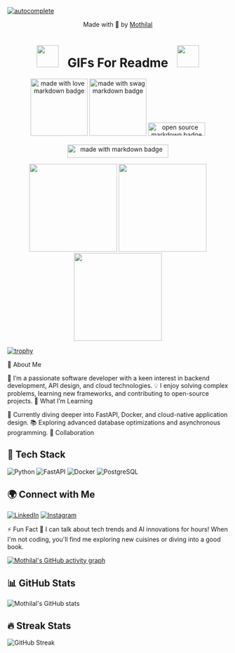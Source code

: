 <!-- <b>👋 Hi, I’m Mothilal!</b> -->

[![autocomplete](https://codeium.com/badges/user/mothilal/autocomplete)](https://codeium.com/profile/mothilal)

<center>

Made with 💜 by [Mothilal](https://mothilal.online)

# <img src="https://user-images.githubusercontent.com/74038190/213844263-a8897a51-32f4-4b3b-b5c2-e1528b89f6f3.png" width="50px" /> &nbsp; GIFs For Readme &nbsp; <img src="https://user-images.githubusercontent.com/74038190/213844263-a8897a51-32f4-4b3b-b5c2-e1528b89f6f3.png" width="50px" />

<a href="https://github.com/Anmol-Baranwal/GIFs-For-Readme"><img src="https://forthebadge.com/images/badges/built-with-love.svg" width="130" alt="made with love  markdown badge" ></a>  <a href="https://github.com/Anmol-Baranwal/GIFs-For-Readme"><img src="https://forthebadge.com/images/badges/built-with-swag.svg" width="130" alt="made with swag markdown badge"></a> 
<a href="https://github.com/Anmol-Baranwal/GIFs-For-Readme"><img src="https://forthebadge.com/images/badges/open-source.svg" width="130" height="30" alt="open source  markdown badge"></a>  
<br><a href="https://github.com/Anmol-Baranwal/GIFs-For-Readme"><img src="https://forthebadge.com/images/badges/made-with-markdown.svg" width="230" height="30" alt="made with markdown badge"></a> 
</div>

<div align="center">
  <img src="https://user-images.githubusercontent.com/74038190/213866269-5d00981c-7c98-46d7-8a8e-16f462f15227.gif" width="200" />
  <img src="https://user-images.githubusercontent.com/74038190/213866269-5d00981c-7c98-46d7-8a8e-16f462f15227.gif" width="200" />
  <img src="https://user-images.githubusercontent.com/74038190/213866269-5d00981c-7c98-46d7-8a8e-16f462f15227.gif" width="200" />
</div>
 
</center>

<!-- <a href="https://app.daily.dev/mothilal"><img src="https://api.daily.dev/devcards/v2/co5xqg55rFvz8ulMWL6TR.png?type=wide&r=49w" width="1200" alt="Mothilal M's Dev Card"/></a> -->
[![trophy](https://github-profile-trophy.vercel.app/?username=Mothilal-hire10x&theme=dracula&no-frame=true&margin-w=15&margin-h=10)](https://github.com/ryo-ma/github-profile-trophy)


👀 About Me

🔭 I’m a passionate software developer with a keen interest in backend development, API design, and cloud technologies.
💡 I enjoy solving complex problems, learning new frameworks, and contributing to open-source projects.
🌱 What I’m Learning

🚀 Currently diving deeper into FastAPI, Docker, and cloud-native application design.
📚 Exploring advanced database optimizations and asynchronous programming.
💞️ Collaboration

## 🚀 Tech Stack
![Python](https://img.shields.io/badge/Python-3776AB?style=for-the-badge&logo=python&logoColor=white)
![FastAPI](https://img.shields.io/badge/FastAPI-009688?style=for-the-badge&logo=fastapi&logoColor=white)
![Docker](https://img.shields.io/badge/Docker-2496ED?style=for-the-badge&logo=docker&logoColor=white)
![PostgreSQL](https://img.shields.io/badge/PostgreSQL-316192?style=for-the-badge&logo=postgresql&logoColor=white)


## 🌍 Connect with Me
[![LinkedIn](https://img.shields.io/badge/LinkedIn-0077B5?style=for-the-badge&logo=linkedin&logoColor=white)](https://www.linkedin.com/in/mothilal-m-04803a227)
[![Instagram](https://img.shields.io/badge/Instagram-E4405F?style=for-the-badge&logo=instagram&logoColor=white)](https://www.instagram.com/mothilalzzh_sphinx_007)


⚡ Fun Fact
💬 I can talk about tech trends and AI innovations for hours! When I'm not coding, you'll find me exploring new cuisines or diving into a good book.


[![Mothilal's GitHub activity graph](https://github-readme-activity-graph.vercel.app/graph?username=Mothilal-hire10x&theme=dracula)](https://github.com/Mothilal-hire10x/github-readme-activity-graph)


## 📊 GitHub Stats
![Mothilal's GitHub stats](https://github-readme-stats.vercel.app/api?username=Mothilal-hire10x&show_icons=true&theme=dracula)  


## 🔥 Streak Stats
![GitHub Streak](https://github-readme-streak-stats.herokuapp.com/?user=Mothilal-hire10x&theme=dracula)

